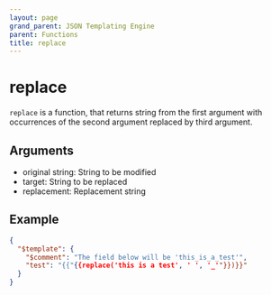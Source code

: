 ```yaml
---
layout: page
grand_parent: JSON Templating Engine
parent: Functions
title: replace
---
```


# replace

`replace` is a function, that returns string from the first argument with occurrences of the second argument replaced by third argument.

## Arguments

 - original string: String to be modified
 - target: String to be replaced
 - replacement: Replacement string

## Example

```json
{
  "$template": {
    "$comment": "The field below will be 'this_is_a_test'",
    "test": "{{"{{replace('this is a test', ' ', '_'"}})}}"
  }
}
```